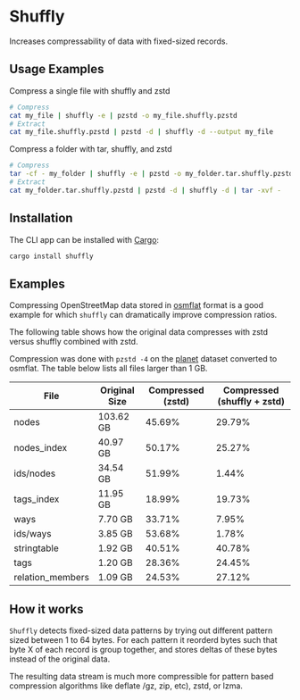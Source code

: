 # Shuffly


Increases compressability of data with fixed-sized records.

## Usage Examples

Compress a single file with shuffly and zstd

```sh
# Compress
cat my_file | shuffly -e | pzstd -o my_file.shuffly.pzstd
# Extract
cat my_file.shuffly.pzstd | pzstd -d | shuffly -d --output my_file
```

Compress a folder with tar, shuffly, and zstd

```sh
# Compress
tar -cf - my_folder | shuffly -e | pzstd -o my_folder.tar.shuffly.pzstd
# Extract
cat my_folder.tar.shuffly.pzstd | pzstd -d | shuffly -d | tar -xvf -
```

## Installation

The CLI app can be installed with [Cargo](https://doc.rust-lang.org/cargo/getting-started/installation.html):

```sh
cargo install shuffly
```

## Examples

Compressing OpenStreetMap data stored in [osmflat](https://github.com/boxdot/osmflat-rs) format is a good example for which `shuffly` can dramatically improve compression ratios.

The following table shows how the original data compresses with zstd versus shuffly combined with zstd.

Compression was done with `pzstd -4` on the [planet](https://planet.openstreetmap.org/) dataset converted to osmflat. The table below lists all files larger than 1 GB.

| File | Original Size | Compressed (zstd) | Compressed (shuffly + zstd) |
| ---- | ------------- | ----------------- | --------------------------- |
| nodes            | 103.62 GB | 45.69% | 29.79% |
| nodes_index      | 40.97 GB  | 50.17% | 25.27% |
| ids/nodes        | 34.54 GB  | 51.99% | 1.44%  |
| tags_index       | 11.95 GB  | 18.99% | 19.73% |
| ways             | 7.70 GB   | 33.71% | 7.95%  |
| ids/ways         | 3.85 GB   | 53.68% | 1.78%  |
| stringtable      | 1.92 GB   | 40.51% | 40.78% |
| tags             | 1.20 GB   | 28.36% | 24.45% |
| relation_members | 1.09 GB   | 24.53% | 27.12% |


## How it works

`Shuffly` detects fixed-sized data patterns by trying out different pattern sized between 1 to 64 bytes. For each pattern it reorderd bytes such that byte X of each record is group together, and stores deltas of these bytes instead of the original data.

The resulting data stream is much more compressible for pattern based compression algorithms like deflate /gz, zip, etc), zstd, or lzma.